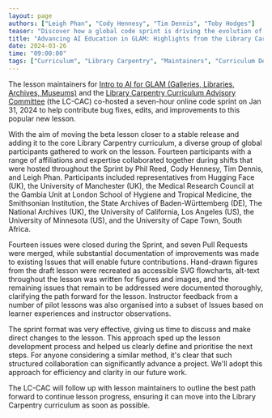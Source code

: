 ```yaml
---
layout: page
authors: ["Leigh Phan", "Cody Hennesy", "Tim Dennis", "Toby Hodges"]
teaser: "Discover how a global code sprint is driving the evolution of AI education in libraries and shaping the future of the GLAM community."
title: "Advancing AI Education in GLAM: Highlights from the Library Carpentry Code Sprint"
date: 2024-03-26
time: "09:00:00"
tags: ["Curriculum", "Library Carpentry", "Maintainers", "Curriculum Development", "Pilot Workshops"]
---
```


The lesson maintainers for [Intro to AI for GLAM (Galleries, Libraries, Archives, Museums)](https://carpentries-incubator.github.io/machine-learning-librarians-archivists/) and the [Library Carpentry Curriculum Advisory Committee](https://github.com/LibraryCarpentry/curriculum-advisors) (the LC-CAC) co-hosted a seven-hour online code sprint on Jan 31, 2024 to help contribute bug fixes, edits, and improvements to this popular new lesson.

With the aim of moving the beta lesson closer to a stable release and adding it to the core Library Carpentry curriculum, a diverse group of global participants gathered to work on the lesson. Fourteen participants with a range of affiliations and expertise collaborated together during shifts that were hosted throughout the Sprint by Phil Reed, Cody Hennesy, Tim Dennis, and Leigh Phan. Participants included representatives from Hugging Face (UK), the University of Manchester (UK), the Medical Research Council at the Gambia Unit at London School of Hygiene and Tropical Medicine, the Smithsonian Institution, the State Archives of Baden-Württemberg (DE), The National Archives (UK), the University of California, Los Angeles (US), the University of Minnesota (US), and the University of Cape Town, South Africa.

Fourteen issues were closed during the Sprint, and seven Pull Requests were merged, while substantial documentation of improvements was made to existing Issues that will enable future contributions. Hand-drawn figures from the draft lesson were recreated as accessible SVG flowcharts, alt-text throughout the lesson was written for figures and images, and the remaining issues that remain to be addressed were documented thoroughly, clarifying the path forward for the lesson. Instructor feedback from a number of pilot lessons was also organised into a subset of Issues based on learner experiences and instructor observations. 

The sprint format was very effective, giving us time to discuss and make direct changes to the lesson. This approach sped up the lesson development process and helped us clearly define and prioritise the next steps. For anyone considering a similar method, it's clear that such structured collaboration can significantly advance a project. We'll adopt this approach for efficiency and clarity in our future work.

The LC-CAC will follow up with lesson maintainers to outline the best path forward to continue lesson progress, ensuring it can move into the Library Carpentry curriculum as soon as possible.
